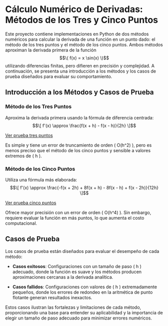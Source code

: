 # Cálculo Numérico de Derivadas: Métodos de los Tres y Cinco Puntos

Este proyecto contiene implementaciones en Python de dos métodos numéricos para calcular la derivada de una función en un punto dado: el método de los tres puntos y el método de los cinco puntos. Ambos métodos aproximan la derivada primera de la función $$\( f(x) = x \sin(x) \)$$ utilizando diferencias finitas, pero difieren en precisión y complejidad. A continuación, se presenta una introducción a los métodos y los casos de prueba diseñados para evaluar su comportamiento.

## Introducción a los Métodos y Casos de Prueba

### Método de los Tres Puntos
Aproxima la derivada primera usando la fórmula de diferencia centrada:
$$\[ f'(x) \approx \frac{f(x + h) - f(x - h)}{2h} \]$$

[Ver prueba tres puntos](/T4_DiferenciaciónIntegración/Métodos_De_Difereciación/CasosPrueba/PruebaCincoPuntos.md)

Es simple y tiene un error de truncamiento de orden \( O(h^2) \), pero es menos preciso que el método de los cinco puntos y sensible a valores extremos de \( h \).

### Método de los Cinco Puntos
Utiliza una fórmula más elaborada:
$$\[ f'(x) \approx \frac{-f(x + 2h) + 8f(x + h) - 8f(x - h) + f(x - 2h)}{12h} \]$$

[Ver prueba cinco puntos](/T4_DiferenciaciónIntegración/Métodos_De_Difereciación/CasosPrueba/PruebaTresPuntos.md)

Ofrece mayor precisión con un error de orden \( O(h^4) \). Sin embargo, requiere evaluar la función en más puntos, lo que aumenta el costo computacional.

## Casos de Prueba

Los casos de prueba están diseñados para evaluar el desempeño de cada método:

- **Casos exitosos**: Configuraciones con un tamaño de paso \( h \) adecuado, donde la función es suave y los métodos producen aproximaciones cercanas a la derivada analítica.

- **Casos fallidos**: Configuraciones con valores de \( h \) extremadamente pequeños, donde los errores de redondeo en la aritmética de punto flotante generan resultados inexactos.

Estos casos ilustran las fortalezas y limitaciones de cada método, proporcionando una base para entender su aplicabilidad y la importancia de elegir un tamaño de paso adecuado para minimizar errores numéricos.
